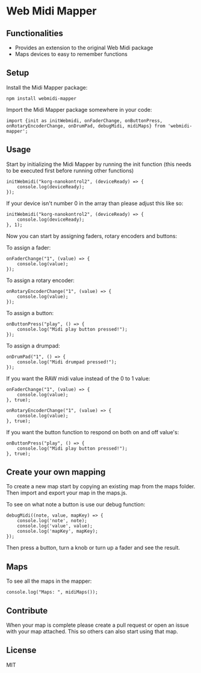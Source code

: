 # Web Midi Mapper

## Functionalities
* Provides an extension to the original Web Midi package
* Maps devices to easy to remember functions

## Setup
Install the Midi Mapper package:
```
npm install webmidi-mapper
```
Import the Midi Mapper package somewhere in your code:
```
import {init as initWebmidi, onFaderChange, onButtonPress, onRotaryEncoderChange, onDrumPad, debugMidi, midiMaps} from 'webmidi-mapper';
```

## Usage
Start by initializing the Midi Mapper by running the init function (this needs to be executed first before running other functions)
```
initWebmidi("korg-nanokontrol2", (deviceReady) => {
    console.log(deviceReady);
});
```

If your device isn't number 0 in the array than please adjust this like so:
```
initWebmidi("korg-nanokontrol2", (deviceReady) => {
    console.log(deviceReady);
}, 1);
```

Now you can start by assigning faders, rotary encoders and buttons:

To assign a fader:
```
onFaderChange("1", (value) => {
    console.log(value);
});
```

To assign a rotary encoder:
```
onRotaryEncoderChange("1", (value) => {
    console.log(value);
});
```

To assign a button:
```
onButtonPress("play", () => {
    console.log("Midi play button pressed!");
});
```

To assign a drumpad:
```
onDrumPad("1", () => {
    console.log("Midi drumpad pressed!");
});
```

If you want the RAW midi value instead of the 0 to 1 value:
```
onFaderChange("1", (value) => {
    console.log(value);
}, true);

onRotaryEncoderChange("1", (value) => {
    console.log(value);
}, true);
```

If you want the button function to respond on both on and off value's:
```
onButtonPress("play", () => {
    console.log("Midi play button pressed!");
}, true);
```

## Create your own mapping
To create a new map start by copying an existing map from the maps folder.
Then import and export your map in the maps.js.

To see on what note a button is use our debug function:
```
debugMidi((note, value, mapKey) => {
    console.log('note', note);
    console.log('value', value);
    console.log('mapKey', mapKey);
});
```

Then press a button, turn a knob or turn up a fader and see the result.

## Maps
To see all the maps in the mapper:
```
console.log("Maps: ", midiMaps());
```

## Contribute
When your map is complete please create a pull request or open an issue with your map attached.
This so others can also start using that map.

## License

MIT

